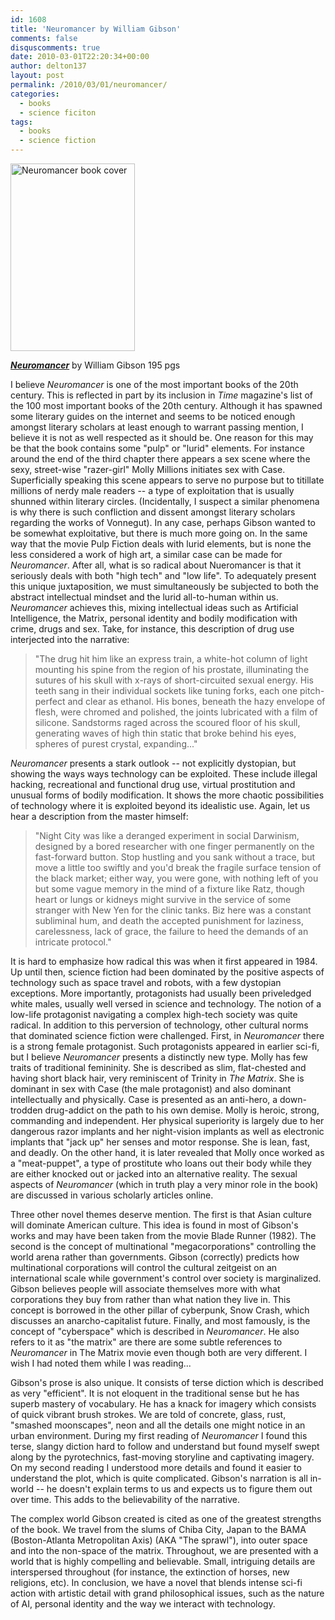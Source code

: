 ```yaml
---
id: 1608
title: 'Neuromancer by William Gibson'
comments: false
disquscomments: true
date: 2010-03-01T22:20:34+00:00
author: delton137
layout: post
permalink: /2010/03/01/neuromancer/
categories:
  - books
  - science ficiton
tags:
  - books
  - science fiction
---
```

<img class=" size-medium wp-image-1627 alignright" src="https://www.moreisdifferent.com/assets/pictures/neuromancer_cover.jpg" alt="Neuromancer book cover" width="199" height="300" />

[**_Neuromancer_**](http://www.amazon.com/Zero-One-Notes-Startups-Future/dp/0804139296) by William Gibson 
195 pgs


I believe _Neuromancer_ is one of the most important books of the 20th century. This is reflected in part by its inclusion in _Time_ magazine's list of the 100 most important books of the 20th century. Although it has spawned some literary guides on the internet and seems to be noticed enough amongst literary scholars at least enough to warrant passing mention, I believe it is not as well respected as it should be. One reason for this may be that the book contains some "pulp" or "lurid" elements. For instance around the end of the third chapter there appears a sex scene where the sexy, street-wise "razer-girl" Molly Millions initiates sex with Case. Superficially speaking this scene appears to serve no purpose but to titillate millions of nerdy male readers -- a type of exploitation that is usually shunned within literary circles. (Incidentally, I suspect a similar phenomena is why there is such confliction and dissent amongst literary scholars regarding the works of Vonnegut). In any case, perhaps Gibson wanted to be somewhat exploitative, but there is much more going on. In the same way that the movie Pulp Fiction deals with lurid elements, but is none the less considered a work of high art, a similar case can be made for _Neuromancer_. After all, what is so radical about Nueromancer is that it seriously deals with both "high tech" and "low life". To adequately present this unique juxtaposition, we must simultaneously be subjected to both the abstract intellectual mindset and the lurid all-to-human within us. _Neuromancer_ achieves this, mixing intellectual ideas such as Artificial Intelligence, the Matrix, personal identity and bodily modification with crime, drugs and sex. Take, for instance, this description of drug use interjected into the narrative: 

> "The drug hit him like an express train, a white-hot column of light mounting his spine from the region of his prostate, illuminating the sutures of his skull with x-rays of short-circuited sexual energy. His teeth sang in their individual sockets like tuning forks, each one pitch-perfect and clear as ethanol. His bones, beneath the hazy envelope of flesh, were chromed and polished, the joints lubricated with a film of silicone. Sandstorms raged across the scoured floor of his skull, generating waves of high thin static that broke behind his eyes, spheres of purest crystal, expanding..." 

_Neuromancer_ presents a stark outlook -- not explicitly dystopian, but showing the ways ways technology can be exploited. These include illegal hacking, recreational and functional drug use, virtual prostitution and unusual forms of bodily modification. It shows the more chaotic possibilities of technology where it is exploited beyond its idealistic use. Again, let us hear a description from the master himself: 

> "Night City was like a deranged experiment in social Darwinism, designed by a bored researcher with one finger permanently on the fast-forward button. Stop hustling and you sank without a trace, but move a little too swiftly and you'd break the fragile surface tension of the black market; either way, you were gone, with nothing left of you but some vague memory in the mind of a fixture like Ratz, though heart or lungs or kidneys might survive in the service of some stranger with New Yen for the clinic tanks. Biz here was a constant subliminal hum, and death the accepted punishment for laziness, carelessness, lack of grace, the failure to heed the demands of an intricate protocol."

It is hard to emphasize how radical this was when it first appeared in 1984. Up until then, science fiction had been dominated by the positive aspects of technology such as space travel and robots, with a few dystopian exceptions. More importantly, protagonists had usually been priveledged white males, usually well versed in science and technology. The notion of a low-life protagonist navigating a complex high-tech society was quite radical. In addition to this perversion of technology, other cultural norms that dominated science fiction were challenged. First, in _Neuromancer_ there is a strong female protagonist. Such protagonists appeared in earlier sci-fi, but I believe _Neuromancer_ presents a distinctly new type. Molly has few traits of traditional femininity. She is described as slim, flat-chested and having short black hair, very reminiscent of Trinity in _The Matrix_. She is dominant in sex with Case (the male protagonist) and also dominant intellectually and physically. Case is presented as an anti-hero, a down-trodden drug-addict on the path to his own demise. Molly is heroic, strong, commanding and independent. Her physical superiority is largely due to her dangerous razor implants and her night-vision implants as well as electronic implants that "jack up" her senses and motor response. She is lean, fast, and deadly. On the other hand, it is later revealed that Molly once worked as a "meat-puppet", a type of prostitute who loans out their body while they are either knocked out or jacked into an alternative reality. The sexual aspects of _Neuromancer_ (which in truth play a very minor role in the book) are discussed in various scholarly articles online.

Three other novel themes deserve mention. The first is that Asian culture will dominate American culture. This idea is found in most of Gibson's works and may have been taken from the movie Blade Runner (1982). The second is the concept of multinational "megacorporations" controlling the world arena rather than governments. Gibson (correctly) predicts how multinational corporations will control the cultural zeitgeist on an international scale while government's control over society is marginalized. Gibson believes people will associate themselves more with what corporations they buy from rather than what nation they live in. This concept is borrowed in the other pillar of cyberpunk, Snow Crash, which discusses an anarcho-capitalist future. Finally, and most famously, is the concept of "cyberspace" which is described in _Neuromancer_. He also refers to it as "the matrix" are there are some subtle references to _Neuromancer_ in The Matrix movie even though both are very different. I wish I had noted them while I was reading...

Gibson's prose is also unique. It consists of terse diction which is described as very "efficient". It is not eloquent in the traditional sense but he has superb mastery of vocabulary. He has a knack for imagery which consists of quick vibrant brush strokes. We are told of concrete, glass, rust, "smashed moonscapes", neon and all the details one might notice in an urban environment. During my first reading of _Neuromancer_ I found this terse, slangy diction hard to follow and understand but found myself swept along by the pyrotechnics, fast-moving storyline and captivating imagery. On my second reading I understood more details and found it easier to understand the plot, which is quite complicated. Gibson's narration is all in-world -- he doesn't explain terms to us and expects us to figure them out over time. This adds to the believability of the narrative.

The complex world Gibson created is cited as one of the greatest strengths of the book. We travel from the slums of Chiba City, Japan to the BAMA (Boston-Atlanta Metropolitan Axis) (AKA "The sprawl"), into outer space and into the non-space of the matrix. Throughout, we are presented with a world that is highly compelling and believable. Small, intriguing details are interspersed throughout (for instance, the extinction of horses, new religions, etc). In conclusion, we have a novel that blends intense sci-fi action with artistic detail with grand philosophical issues, such as the nature of AI, personal identity and the way we interact with technology.